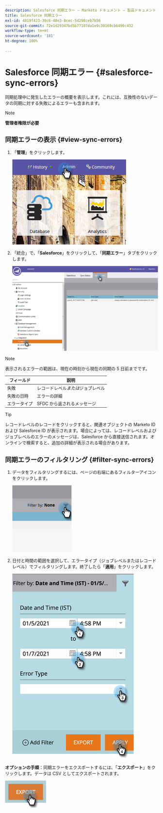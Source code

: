 ```yaml
---
description: Salesforce 同期エラー — Marketo ドキュメント — 製品ドキュメント
title: Salesforce 同期エラー
exl-id: 4819f423-30c6-48e3-8cec-5d298ceb7b56
source-git-commit: 72e1d29347bd5b77107da1e9c30169cb6490c432
workflow-type: tm+mt
source-wordcount: '181'
ht-degree: 100%

---
```


# Salesforce 同期エラー {#salesforce-sync-errors}

同期処理中に発生したエラーの概要を表示します。これには、互換性のないデータの同期に対する失敗によるエラーも含まれます。

>[!NOTE]
>
>**管理者権限が必要**

## 同期エラーの表示 {#view-sync-errors}

1. 「**管理**」をクリックします。

   ![](assets/salesforce-sync-errors-1.png)

1. 「統合」で、「**Salesforce**」をクリックして、「**同期エラー**」タブをクリックします。

   ![](assets/salesforce-sync-errors-2.png)

>[!NOTE]
>
>表示されるエラーの範囲は、現在の時刻から現在の同期の 5 日前までです。

| フィールド | 説明 |
|---|---|
| 失敗 | レコードレベル&#x200B;_または_&#x200B;ジョブレベル |
| 失敗の日時 | エラーの詳細 |
| エラータイプ | SFDC から返されるメッセージ |

>[!TIP]
>
>レコードレベルのレコードをクリックすると、関連オブジェクトの Marketo ID および Salesforce ID が表示されます。場合によっては、レコードレベルおよびジョブレベルのエラーのメッセージは、Salesforce から直接送信されます。オンラインで検索すると、追加の詳細が表示される場合があります。

## 同期エラーのフィルタリング {#filter-sync-errors}

1. データをフィルタリングするには、ページの右端にあるフィルターアイコンをクリックします。

   ![](assets/salesforce-sync-errors-3.png)

1. 日付と時間の範囲を選択して、エラータイプ（ジョブレベルまたはレコードレベル）でフィルタリングします。終了したら「**適用**」をクリックします。

   ![](assets/salesforce-sync-errors-4.png)

**オプションの手順**：同期エラーをエクスポートするには、「**エクスポート**」をクリックします。データは CSV としてエクスポートされます。

![](assets/salesforce-sync-errors-5.png)
